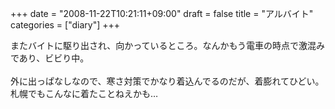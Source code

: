 +++
date = "2008-11-22T10:21:11+09:00"
draft = false
title = "アルバイト"
categories = ["diary"]
+++

またバイトに駆り出され、向かっているところ。なんかもう電車の時点で激混みであり、ビビり中。<br />
<br />
外に出っぱなしなので、寒さ対策でかなり着込んでるのだが、着膨れてひどい。札幌でもこんなに着たことねえかも…<br />

